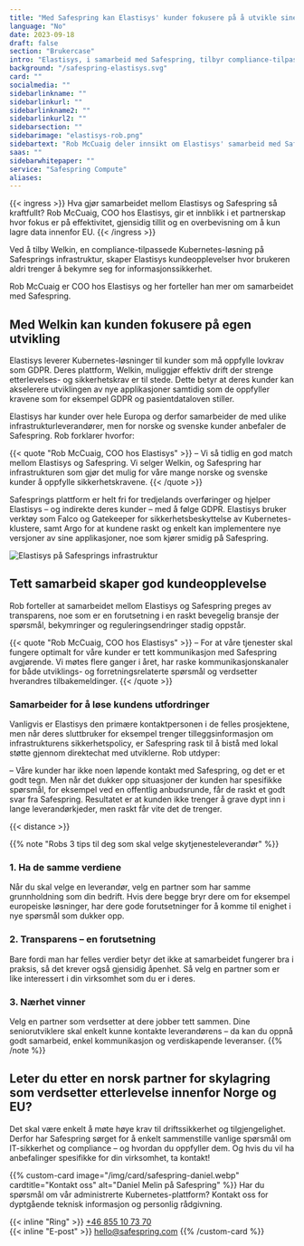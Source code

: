 ```yaml
---
title: "Med Safespring kan Elastisys' kunder fokusere på å utvikle sine digitale tjenester"
language: "No"
date: 2023-09-18
draft: false
section: "Brukercase"
intro: "Elastisys, i samarbeid med Safespring, tilbyr compliance-tilpassede Kubernetes-løsninger. COO Rob McCuaig fremhever viktigheten av partnerskap og datalagring innenfor EU."
background: "/safespring-elastisys.svg"
card: ""
socialmedia: ""
sidebarlinkname: ""
sidebarlinkurl: ""
sidebarlinkname2: ""
sidebarlinkurl2: ""
sidebarsection: ""
sidebarimage: "elastisys-rob.png"
sidebartext: "Rob McCuaig deler innsikt om Elastisys' samarbeid med Safespring og viktigheten av datalagring innenfor EU."
saas: ""
sidebarwhitepaper: ""
service: "Safespring Compute"
aliases:
---
```


{{< ingress >}}
Hva gjør samarbeidet mellom Elastisys og Safespring så kraftfullt? Rob McCuaig, COO hos Elastisys, gir et innblikk i et partnerskap hvor fokus er på effektivitet, gjensidig tillit og en overbevisning om å kun lagre data innenfor EU.
{{< /ingress >}}

Ved å tilby Welkin, en compliance-tilpassede Kubernetes-løsning på Safesprings infrastruktur, skaper Elastisys kundeopplevelser hvor brukeren aldri trenger å bekymre seg for informasjonssikkerhet.

Rob McCuaig er COO hos Elastisys og her forteller han mer om samarbeidet med Safespring.

## Med Welkin kan kunden fokusere på egen utvikling
Elastisys leverer Kubernetes-løsninger til kunder som må oppfylle lovkrav som GDPR. Deres plattform, Welkin, muliggjør effektiv drift der strenge etterlevelses- og sikkerhetskrav er til stede. Dette betyr at deres kunder kan akselerere utviklingen av nye applikasjoner samtidig som de oppfyller kravene som for eksempel GDPR og pasientdataloven stiller.

Elastisys har kunder over hele Europa og derfor samarbeider de med ulike infrastrukturleverandører, men for norske og svenske kunder anbefaler de Safespring. Rob forklarer hvorfor:

{{< quote "Rob McCuaig, COO hos Elastisys" >}}
– Vi så tidlig en god match mellom Elastisys og Safespring. Vi selger Welkin, og Safespring har infrastrukturen som gjør det mulig for våre mange norske og svenske kunder å oppfylle sikkerhetskravene.
{{< /quote >}}

Safesprings plattform er helt fri for tredjelands overføringer og hjelper Elastisys – og indirekte deres kunder – med å følge GDPR. Elastisys bruker verktøy som Falco og Gatekeeper for sikkerhetsbeskyttelse av Kubernetes-klustere, samt Argo for at kundene raskt og enkelt kan implementere nye versjoner av sine applikasjoner, noe som kjører smidig på Safespring.

![Elastisys på Safesprings infrastruktur](/img/saas/elastisys-safespring-compliant-kubernetes-pyramid.svg)

## Tett samarbeid skaper god kundeopplevelse
Rob forteller at samarbeidet mellom Elastisys og Safespring preges av transparens, noe som er en forutsetning i en raskt bevegelig bransje der spørsmål, bekymringer og reguleringsendringer stadig oppstår.

{{< quote "Rob McCuaig, COO hos Elastisys" >}}
– For at våre tjenester skal fungere optimalt for våre kunder er tett kommunikasjon med Safespring avgjørende. Vi møtes flere ganger i året, har raske kommunikasjonskanaler for både utviklings- og forretningsrelaterte spørsmål og verdsetter hverandres tilbakemeldinger.
{{< /quote >}}

### Samarbeider for å løse kundens utfordringer
Vanligvis er Elastisys den primære kontaktpersonen i de felles prosjektene, men når deres sluttbruker for eksempel trenger tilleggsinformasjon om infrastrukturens sikkerhetspolicy, er Safespring rask til å bistå med lokal støtte gjennom direktechat med utviklerne. Rob utdyper:

– Våre kunder har ikke noen løpende kontakt med Safespring, og det er et godt tegn. Men når det dukker opp situasjoner der kunden har spesifikke spørsmål, for eksempel ved en offentlig anbudsrunde, får de raskt et godt svar fra Safespring. Resultatet er at kunden ikke trenger å grave dypt inn i lange leverandørkjeder, men raskt får vite det de trenger.

{{< distance >}}

{{% note "Robs 3 tips til deg som skal velge skytjenesteleverandør" %}}
### 1. Ha de samme verdiene
Når du skal velge en leverandør, velg en partner som har samme grunnholdning som din bedrift. Hvis dere begge bryr dere om for eksempel europeiske løsninger, har dere gode forutsetninger for å komme til enighet i nye spørsmål som dukker opp.

### 2. Transparens – en forutsetning
Bare fordi man har felles verdier betyr det ikke at samarbeidet fungerer bra i praksis, så det krever også gjensidig åpenhet. Så velg en partner som er like interessert i din virksomhet som du er i deres.

### 3. Nærhet vinner
Velg en partner som verdsetter at dere jobber tett sammen. Dine seniorutviklere skal enkelt kunne kontakte leverandørens – da kan du oppnå godt samarbeid, enkel kommunikasjon og verdiskapende leveranser.
{{% /note %}}

## Leter du etter en norsk partner for skylagring som verdsetter etterlevelse innenfor Norge og EU?
Det skal være enkelt å møte høye krav til driftssikkerhet og tilgjengelighet. Derfor har Safespring sørget for å enkelt sammenstille vanlige spørsmål om IT-sikkerhet og compliance – og hvordan du oppfyller dem. Og hvis du vil ha anbefalinger spesifikke for din virksomhet, ta kontakt!

{{% custom-card image="/img/card/safespring-daniel.webp" cardtitle="Kontakt oss" alt="Daniel Melin på Safespring" %}}
Har du spørsmål om vår administrerte Kubernetes-plattform? Kontakt oss for dyptgående teknisk informasjon og personlig rådgivning.

{{< inline "Ring" >}} [+46 855 10 73 70](tel:+46855107370)  
{{< inline "E-post" >}} [hello@safespring.com](mailto:hello@safespring.com)
{{% /custom-card %}}